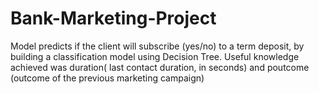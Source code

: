 # Bank-Marketing-Project
Model predicts if the client will subscribe (yes/no) to a term deposit, by building a classification model using Decision Tree. Useful knowledge achieved was duration( last contact duration, in seconds) and poutcome (outcome of the previous marketing campaign)

